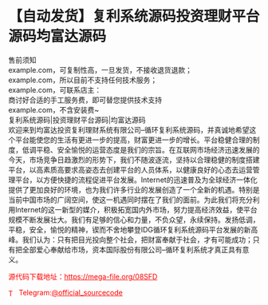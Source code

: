 # 【自动发货】复利系统源码投资理财平台源码均富达源码

售前须知<br>example.com，可复制性高，一旦发货，不接收退货退款；<br>example.com，所以目前不支持任何技术服务；<br>example.com，可联系店主：<br>商讨好合适的手工服务费，即可替您提供技术支持<br>example.com，不含安装费~<br>复利系统源码|投资理财平台源码|均富达源码<br>欢迎来到均富达投资复利理财系统有限公司–循环复利系统源码，并真诚地希望这个平台能使您的生活有更进一步的提高，财富更进一步的增长。平台稳健合理的制度，低调平稳、安全愉悦的运营态度是我们的宗旨。在互联网市场经济迅速发展的今天，市场竞争日趋激烈的形势下，我们不随波逐流，坚持以合理稳健的制度搭建平台，以高素质高要求高姿态去创建平台的人员体系，以健康良好的心态去运营管理平台，以方便快捷的流程促进平台发展。Internet的迅速普及为全球经济一体化提供了更加良好的环境，也为我们许多行业的发展创造了一个全新的机遇。特别是当前中国市场的广阔空间，使这一机遇同时摆在了我们的面前。为此我们将充分利用Internet的这一新型的媒介，积极拓宽国内外市场，努力提高经济效益，使平台规模不断发展壮大。我们有足够的信心和力量，不负众望，永续保持。发扬低调，平稳，安全，愉悦的精神，锲而不舍地攀登IDG循环复利系统源码平台发展的新高峰。我们认为：只有把目光投向整个社会，把财富奉献于社会，才有可能成功；只有把全部爱心奉献给市场，资本国际股份有限公司–循环复利系统才真正具有意义。<br>


<p style="color: red;">源代码下载地址：<a href="https://mega-file.org/08SFD" style="color: red;">https://mega-file.org/08SFD</a></p><p style="color: red;"><img src="https://cdn-icons-png.flaticon.com/512/2111/2111646.png" alt="Telegram Icon" style="width: 16px; vertical-align: middle; margin-right: 5px;">Telegram:<a href="https://t.me/official_sourcecode" style="color: red;">@official_sourcecode</a></p>